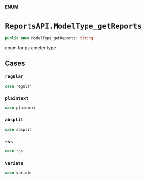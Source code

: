 **ENUM**

# `ReportsAPI.ModelType_getReports`

```swift
public enum ModelType_getReports: String
```

enum for parameter type

## Cases
### `regular`

```swift
case regular
```

### `plaintext`

```swift
case plaintext
```

### `absplit`

```swift
case absplit
```

### `rss`

```swift
case rss
```

### `variate`

```swift
case variate
```
